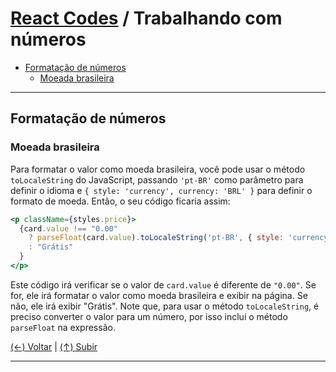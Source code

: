 # [React Codes](https://github.com/systemboys/React_Codes#react-codes "React Codes") / Trabalhando com números

- [Formatação de números](#formata%C3%A7%C3%A3o-de-n%C3%BAmeros "Formatação de números")
    - [Moeada brasileira](#moeada-brasileira "Moeada brasileira")

---

## Formatação de números

### Moeada brasileira

Para formatar o valor como moeda brasileira, você pode usar o método `toLocaleString` do JavaScript, passando `'pt-BR'` como parâmetro para definir o idioma e `{ style: 'currency', currency: 'BRL' }` para definir o formato de moeda. Então, o seu código ficaria assim:

```jsx
<p className={styles.price}>
  {card.value !== "0.00" 
    ? parseFloat(card.value).toLocaleString('pt-BR', { style: 'currency', currency: 'BRL' })
    : "Grátis"
  }
</p>
```

Este código irá verificar se o valor de `card.value` é diferente de `"0.00"`. Se for, ele irá formatar o valor como moeda brasileira e exibir na página. Se não, ele irá exibir "Grátis". Note que, para usar o método `toLocaleString`, é preciso converter o valor para um número, por isso incluí o método `parseFloat` na expressão.

[(&larr;) Voltar](https://github.com/systemboys/React_Codes#react-codes "Voltar ao Sumário") | 
[(&uarr;) Subir](#react-codes--trabalhando-com-n%C3%BAmeros "Subir para o topo")

---